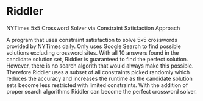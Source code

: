 # Riddler
NYTimes 5x5 Crossword Solver via Constraint Satisfaction Approach

A program that uses constraint satisfaction to solve 5x5 crosswords provided by NYTimes daily. 
Only uses Google Search to find possible solutions excluding crossword sites.
With all 10 answers found in the candidate solution set, Riddler is guaranteed to find the perfect solution. 
However, there is no search algorith that would always make this possible.
Therefore Riddler uses a subset of all constraints picked randomly which reduces the accuracy and increases the runtime as the candidate solution sets become less restricted with limited constraints.
With the addition of proper search algorithms Riddler can become the perfect crossword solver. 

